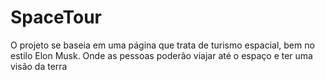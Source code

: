 # SpaceTour
O projeto se baseia em uma página que trata de turismo espacial, bem no estilo Elon Musk. Onde as pessoas poderão viajar até o espaço e ter uma visão da terra
